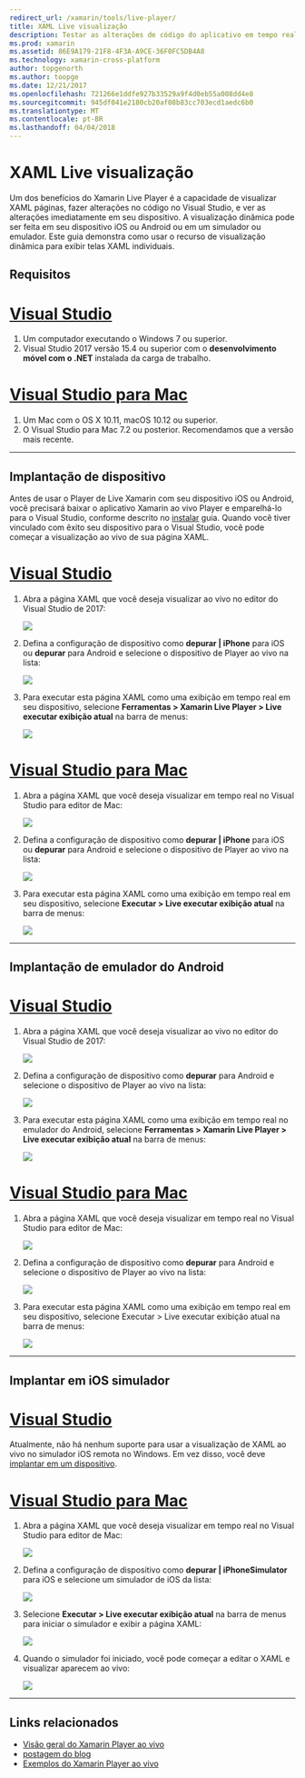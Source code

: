 ```yaml
---
redirect_url: /xamarin/tools/live-player/
title: XAML Live visualização
description: Testar as alterações de código do aplicativo em tempo real em seu dispositivo iOS ou Android
ms.prod: xamarin
ms.assetid: 86E9A179-21F8-4F3A-A9CE-36F0FC5DB4A8
ms.technology: xamarin-cross-platform
author: topgenorth
ms.author: toopge
ms.date: 12/21/2017
ms.openlocfilehash: 721266e1ddfe927b33529a9f4d0eb55a008dd4e8
ms.sourcegitcommit: 945df041e2180cb20af08b83cc703ecd1aedc6b0
ms.translationtype: MT
ms.contentlocale: pt-BR
ms.lasthandoff: 04/04/2018
---
```

# <a name="xaml-live-previewing"></a>XAML Live visualização

Um dos benefícios do Xamarin Live Player é a capacidade de visualizar XAML páginas, fazer alterações no código no Visual Studio, e ver as alterações imediatamente em seu dispositivo. A visualização dinâmica pode ser feita em seu dispositivo iOS ou Android ou em um simulador ou emulador. Este guia demonstra como usar o recurso de visualização dinâmica para exibir telas XAML individuais.

## <a name="requirements"></a>Requisitos

# <a name="visual-studiotabwindows"></a>[Visual Studio](#tab/windows)

1. Um computador executando o Windows 7 ou superior.
2. Visual Studio 2017 versão 15.4 ou superior com o **desenvolvimento móvel com o .NET** instalada da carga de trabalho.

# <a name="visual-studio-for-mactabmacos"></a>[Visual Studio para Mac](#tab/macos)

1. Um Mac com o OS X 10.11, macOS 10.12 ou superior.
2. O Visual Studio para Mac 7.2 ou posterior. Recomendamos que a versão mais recente.

-----



<a name="deploydevice" />

## <a name="deploying-to-device"></a>Implantação de dispositivo

Antes de usar o Player de Live Xamarin com seu dispositivo iOS ou Android, você precisará baixar o aplicativo Xamarin ao vivo Player e emparelhá-lo para o Visual Studio, conforme descrito no [instalar](~/tools/live-player/install.md) guia. Quando você tiver vinculado com êxito seu dispositivo para o Visual Studio, você pode começar a visualização ao vivo de sua página XAML. 

# <a name="visual-studiotabwindows"></a>[Visual Studio](#tab/windows)

1. Abra a página XAML que você deseja visualizar ao vivo no editor do Visual Studio de 2017:

    ![](live-view-images/vs-image1.png)

2. Defina a configuração de dispositivo como **depurar | iPhone** para iOS ou **depurar** para Android e selecione o dispositivo de Player ao vivo na lista:

    ![](live-view-images/vs-image2.png)

3. Para executar esta página XAML como uma exibição em tempo real em seu dispositivo, selecione **Ferramentas > Xamarin Live Player > Live executar exibição atual** na barra de menus:

    ![](live-view-images/vs-image3.png)

# <a name="visual-studio-for-mactabmacos"></a>[Visual Studio para Mac](#tab/macos)

1. Abra a página XAML que você deseja visualizar em tempo real no Visual Studio para editor de Mac:

    ![](live-view-images/image1.png)

2. Defina a configuração de dispositivo como **depurar | iPhone** para iOS ou **depurar** para Android e selecione o dispositivo de Player ao vivo na lista:

    ![](live-view-images/image2.png)

3. Para executar esta página XAML como uma exibição em tempo real em seu dispositivo, selecione **Executar > Live executar exibição atual** na barra de menus:

    ![](live-view-images/image3.png)

-----








## <a name="deploying-to-android-emulator"></a>Implantação de emulador do Android

# <a name="visual-studiotabvswin"></a>[Visual Studio](#tab/vswin)

1. Abra a página XAML que você deseja visualizar ao vivo no editor do Visual Studio de 2017:

    ![](live-view-images/vs-image1.png)

2. Defina a configuração de dispositivo como **depurar** para Android e selecione o dispositivo de Player ao vivo na lista:

    ![](live-view-images/vs-image4.png)

3. Para executar esta página XAML como uma exibição em tempo real no emulador do Android, selecione **Ferramentas > Xamarin Live Player > Live executar exibição atual** na barra de menus:

    ![](live-view-images/vs-image3.png)

# <a name="visual-studio-for-mactabvsmac"></a>[Visual Studio para Mac](#tab/vsmac)

1. Abra a página XAML que você deseja visualizar em tempo real no Visual Studio para editor de Mac:

    ![](live-view-images/image7.png)

2. Defina a configuração de dispositivo como **depurar** para Android e selecione o dispositivo de Player ao vivo na lista:

    ![](live-view-images/image6.png)

3. Para executar esta página XAML como uma exibição em tempo real em seu dispositivo, selecione Executar > Live executar exibição atual na barra de menus:

    ![](live-view-images/image3.png)

-----





## <a name="deploying-to-ios-simulator"></a>Implantar em iOS simulador

# <a name="visual-studiotabvswin"></a>[Visual Studio](#tab/vswin)

Atualmente, não há nenhum suporte para usar a visualização de XAML ao vivo no simulador iOS remota no Windows. Em vez disso, você deve [implantar em um dispositivo](#deploydevice).

# <a name="visual-studio-for-mactabvsmac"></a>[Visual Studio para Mac](#tab/vsmac)

1. Abra a página XAML que você deseja visualizar em tempo real no Visual Studio para editor de Mac:

    ![](live-view-images/image1.png)

2. Defina a configuração de dispositivo como **depurar | iPhoneSimulator** para iOS e selecione um simulador de iOS da lista:

    ![](live-view-images/image2.png)

3. Selecione **Executar > Live executar exibição atual** na barra de menus para iniciar o simulador e exibir a página XAML:

    ![](live-view-images/image4.png)

4. Quando o simulador foi iniciado, você pode começar a editar o XAML e visualizar aparecem ao vivo:

    ![](live-view-images/image5.png)  

-----








## <a name="related-links"></a>Links relacionados

- [Visão geral do Xamarin Player ao vivo](https://xamarin.com/live)
- [postagem do blog](https://blog.xamarin.com/live-player/)
- [Exemplos do Xamarin Player ao vivo](~/tools/livehttps://developer.xamarin.com/samples.md)
